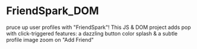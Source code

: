 # FriendSpark_DOM
pruce up user profiles with "FriendSpark"! This JS &amp; DOM project adds pop with click-triggered features: a dazzling button color splash &amp; a subtle profile image zoom on "Add Friend"
